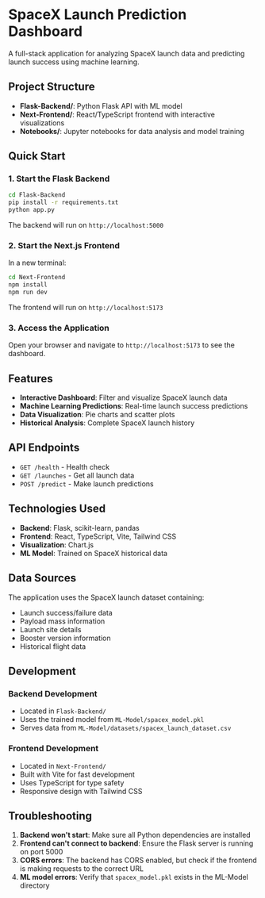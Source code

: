 # SpaceX Launch Prediction Dashboard

A full-stack application for analyzing SpaceX launch data and predicting launch success using machine learning.

## Project Structure

- **Flask-Backend/**: Python Flask API with ML model
- **Next-Frontend/**: React/TypeScript frontend with interactive visualizations
- **Notebooks/**: Jupyter notebooks for data analysis and model training

## Quick Start

### 1. Start the Flask Backend

```bash
cd Flask-Backend
pip install -r requirements.txt
python app.py
```

The backend will run on `http://localhost:5000`

### 2. Start the Next.js Frontend

In a new terminal:

```bash
cd Next-Frontend
npm install
npm run dev
```

The frontend will run on `http://localhost:5173`

### 3. Access the Application

Open your browser and navigate to `http://localhost:5173` to see the dashboard.

## Features

- **Interactive Dashboard**: Filter and visualize SpaceX launch data
- **Machine Learning Predictions**: Real-time launch success predictions
- **Data Visualization**: Pie charts and scatter plots
- **Historical Analysis**: Complete SpaceX launch history

## API Endpoints

- `GET /health` - Health check
- `GET /launches` - Get all launch data
- `POST /predict` - Make launch predictions

## Technologies Used

- **Backend**: Flask, scikit-learn, pandas
- **Frontend**: React, TypeScript, Vite, Tailwind CSS
- **Visualization**: Chart.js
- **ML Model**: Trained on SpaceX historical data

## Data Sources

The application uses the SpaceX launch dataset containing:
- Launch success/failure data
- Payload mass information
- Launch site details
- Booster version information
- Historical flight data

## Development

### Backend Development
- Located in `Flask-Backend/`
- Uses the trained model from `ML-Model/spacex_model.pkl`
- Serves data from `ML-Model/datasets/spacex_launch_dataset.csv`

### Frontend Development
- Located in `Next-Frontend/`
- Built with Vite for fast development
- Uses TypeScript for type safety
- Responsive design with Tailwind CSS

## Troubleshooting

1. **Backend won't start**: Make sure all Python dependencies are installed
2. **Frontend can't connect to backend**: Ensure the Flask server is running on port 5000
3. **CORS errors**: The backend has CORS enabled, but check if the frontend is making requests to the correct URL
4. **ML model errors**: Verify that `spacex_model.pkl` exists in the ML-Model directory
